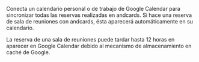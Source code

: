 Conecta un calendario personal o de trabajo de Google Calendar para sincronizar todas las reservas realizadas en andcards. Si hace una reserva de sala de reuniones con andcards, ésta aparecerá automáticamente en su calendario.

La reserva de una sala de reuniones puede tardar hasta 12 horas en aparecer en Google Calendar debido al mecanismo de almacenamiento en caché de Google.